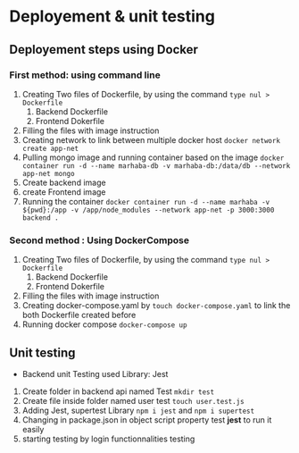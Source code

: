 # Deployement & unit testing 
## Deployement steps using Docker

### First method: using command line

1. Creating Two files of Dockerfile, by using the command `type nul > Dockerfile`
   1. Backend Dockerfile
   2. Frontend Dokerfile
2. Filling the files with image instruction
3. Creating network to link between multiple docker host `docker network create app-net`
4. Pulling mongo image and running container based on the image `docker container run -d --name marhaba-db -v marhaba-db:/data/db --network app-net mongo`
5. Create backend image 
6. create Frontend image
7. Running the container `docker container run -d --name marhaba -v ${pwd}:/app -v /app/node_modules --network app-net -p 3000:3000 backend .`

### Second method : Using DockerCompose

1. Creating Two files of Dockerfile, by using the command `type nul > Dockerfile`
   1. Backend Dockerfile
   2. Frontend Dokerfile
2. Filling the files with image instruction
3. Creating docker-compose.yaml by `touch docker-compose.yaml` to link the both Dockerfile created before
4.  Running docker compose `docker-compose up`

## Unit testing

* Backend unit Testing used Library: Jest
1. Create folder in backend api named Test `mkdir test`
2. Create file inside folder named user test `touch user.test.js`
3. Adding Jest, supertest Library `npm i jest` and `npm i supertest`
4. Changing in package.json in object script property test **jest** to run it easily
5. starting testing by login functionnalities testing
